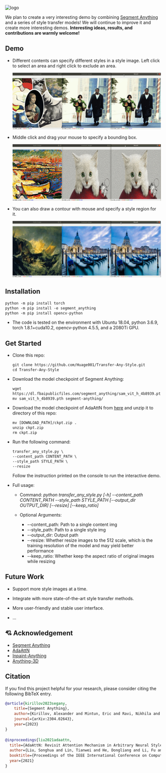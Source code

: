![logo](picture/logo.png)
<!-- # Transfer-Any-Style -->

We plan to create a very interesting demo by combining [Segment Anything](https://github.com/facebookresearch/segment-anything) and a series of style transfer models! We will continue to improve it and create more interesting demos. **Interesting ideas, results, and contributions are warmly welcome!**

## Demo
- Different contents can specify different styles in a style image. Left click to select an area and right click to exclude an area.

  ![](picture/demo1.gif)

- Middle click and drag your mouse to specify a bounding box.

  ![](picture/demo2.gif)

- You can also draw a contour with mouse and specify a style region for it.

  ![](picture/demo3.gif)

## Installation
```shell
python -m pip install torch
python -m pip install -e segment_anything
python -m pip install opencv-python
```

- The code is tested on the environment with Ubuntu 18.04, python 3.6.9, torch 1.8.1+cuda10.2, opencv-python 4.5.5, and a 2080Ti GPU.

## Get Started

* Clone this repo:

  ```shell
  git clone https://github.com/Huage001/Transfer-Any-Style.git
  cd Transfer-Any-Style
  ```

* Download the model checkpoint of Segment Anything:

  ```shell
  wget https://dl.fbaipublicfiles.com/segment_anything/sam_vit_h_4b8939.pth
  mv sam_vit_h_4b8939.pth segment-anything/
  ```

* Download the model checkpoint of AdaAttN from [here](https://drive.google.com/file/d/1Lnl_1vWfCvF7ZzmWwkHZG4SexjaXuUc5/view?usp=sharing) and unzip it to directory of this repo:

  ```shell
  mv [DOWNLOAD_PATH]/ckpt.zip .
  unzip ckpt.zip
  rm ckpt.zip
  ```

* Run the following command:

  ```shell
  transfer_any_style.py \
  --content_path CONTENT_PATH \
  --style_path STYLE_PATH \
  --resize
  ```
  
  Follow the instruction printed on the console to run the interactive demo.

* Full usage:

  * Command: *python transfer_any_style.py [-h] --content_path CONTENT_PATH --style_path STYLE_PATH [--output_dir OUTPUT_DIR] [--resize] [--keep_ratio]*

  * Optional Arguments:
    * --content_path: Path to a single content img
    * --style_path: Path to a single style img
    * --output_dir: Output path
    * --resize: Whether resize images to the 512 scale, which is the training resolution of the model and may yield better performance
    * --keep_ratio: Whether keep the aspect ratio of original images while resizing

## Future Work

* Support more style images at a time.
* Integrate with more state-of-the-art style transfer methods.

* More user-friendly and stable user interface.
* ...

## :cupid: Acknowledgement
- [Segment Anything](https://github.com/facebookresearch/segment-anything)
- [AdaAttN](https://github.com/Huage001/AdaAttN)
- [Inpaint-Anything](https://github.com/geekyutao/Inpaint-Anything)
- [Anything-3D](https://github.com/Anything-of-anything/Anything-3D)

## Citation
If you find this project helpful for your research, please consider citing the following BibTeX entry.
```BibTex
@article{kirillov2023segany,
    title={Segment Anything}, 
    author={Kirillov, Alexander and Mintun, Eric and Ravi, Nikhila and Mao, Hanzi and Rolland, Chloe and Gustafson, Laura and Xiao, Tete and Whitehead, Spencer and Berg, Alexander C. and Lo, Wan-Yen and Doll{\'a}r, Piotr and Girshick, Ross},
    journal={arXiv:2304.02643},
    year={2023}
}

@inproceedings{liu2021adaattn,
  title={AdaAttN: Revisit Attention Mechanism in Arbitrary Neural Style Transfer},
  author={Liu, Songhua and Lin, Tianwei and He, Dongliang and Li, Fu and Wang, Meiling and Li, Xin and Sun, Zhengxing and Li, Qian and Ding, Errui},
  booktitle={Proceedings of the IEEE International Conference on Computer Vision},
  year={2021}
}
```